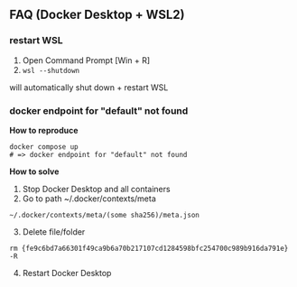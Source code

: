 ## FAQ (Docker Desktop + WSL2)
### restart WSL
1. Open Command Prompt [Win + R]
2. ```wsl --shutdown```<br>

will automatically shut down + restart WSL

### docker endpoint for "default" not found

**How to reproduce**
```
docker compose up
# => docker endpoint for "default" not found
```
**How to solve**
1. Stop Docker Desktop and all containers
2. Go to path ~/.docker/contexts/meta
```
~/.docker/contexts/meta/(some sha256)/meta.json
```
3. Delete file/folder
```
rm {fe9c6bd7a66301f49ca9b6a70b217107cd1284598bfc254700c989b916da791e} -R
```
4. Restart Docker Desktop
